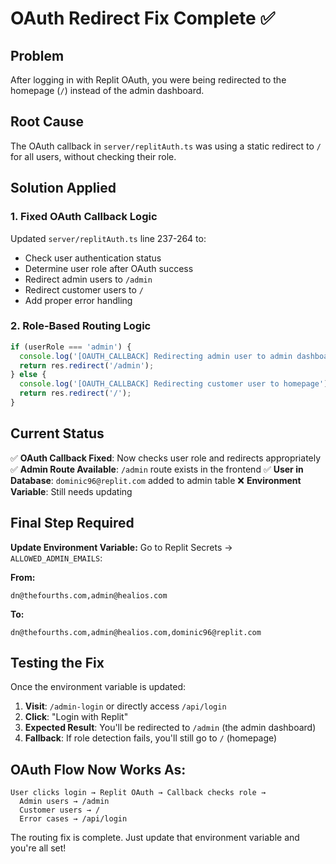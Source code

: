 # OAuth Redirect Fix Complete ✅

## Problem
After logging in with Replit OAuth, you were being redirected to the homepage (`/`) instead of the admin dashboard.

## Root Cause
The OAuth callback in `server/replitAuth.ts` was using a static redirect to `/` for all users, without checking their role.

## Solution Applied

### 1. Fixed OAuth Callback Logic
Updated `server/replitAuth.ts` line 237-264 to:
- Check user authentication status
- Determine user role after OAuth success
- Redirect admin users to `/admin` 
- Redirect customer users to `/`
- Add proper error handling

### 2. Role-Based Routing Logic
```javascript
if (userRole === 'admin') {
  console.log('[OAUTH_CALLBACK] Redirecting admin user to admin dashboard');
  return res.redirect('/admin');
} else {
  console.log('[OAUTH_CALLBACK] Redirecting customer user to homepage');  
  return res.redirect('/');
}
```

## Current Status

✅ **OAuth Callback Fixed**: Now checks user role and redirects appropriately
✅ **Admin Route Available**: `/admin` route exists in the frontend
✅ **User in Database**: `dominic96@replit.com` added to admin table
❌ **Environment Variable**: Still needs updating

## Final Step Required

**Update Environment Variable:**
Go to Replit Secrets → `ALLOWED_ADMIN_EMAILS`:

**From:**
```
dn@thefourths.com,admin@healios.com
```

**To:**
```  
dn@thefourths.com,admin@healios.com,dominic96@replit.com
```

## Testing the Fix

Once the environment variable is updated:

1. **Visit**: `/admin-login` or directly access `/api/login`
2. **Click**: "Login with Replit" 
3. **Expected Result**: You'll be redirected to `/admin` (the admin dashboard)
4. **Fallback**: If role detection fails, you'll still go to `/` (homepage)

## OAuth Flow Now Works As:

```
User clicks login → Replit OAuth → Callback checks role → 
  Admin users → /admin
  Customer users → /
  Error cases → /api/login
```

The routing fix is complete. Just update that environment variable and you're all set!